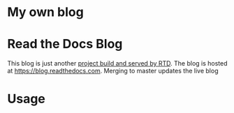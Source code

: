 My own blog
==================

Read the Docs Blog
==================

This blog is just another
[project build and served by RTD](https://readthedocs.org/projects/readthedocs-blog/).
The blog is hosted at https://blog.readthedocs.com.
Merging to master updates the live blog


# Usage
